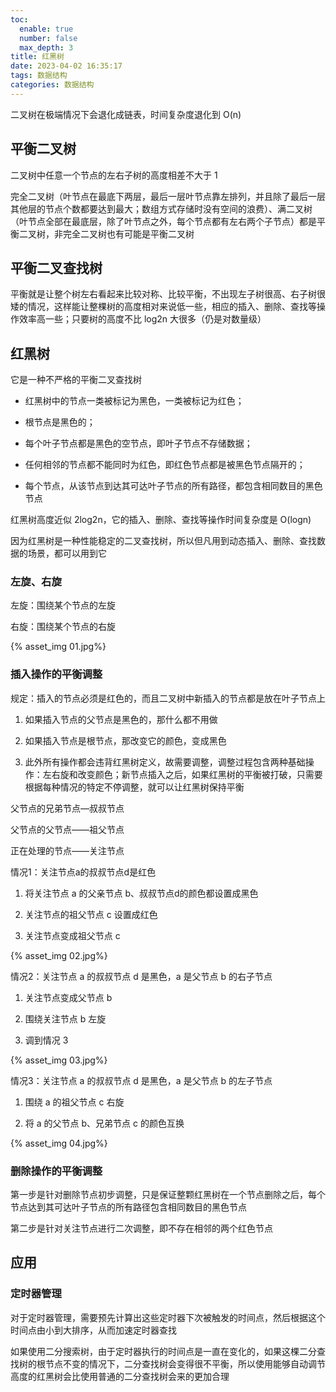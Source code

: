```yaml
---
toc:
  enable: true
  number: false
  max_depth: 3
title: 红黑树
date: 2023-04-02 16:35:17
tags: 数据结构
categories: 数据结构
---
```


二叉树在极端情况下会退化成链表，时间复杂度退化到 O(n)

## 平衡二叉树

二叉树中任意一个节点的左右子树的高度相差不大于 1

完全二叉树（叶节点在最底下两层，最后一层叶节点靠左排列，并且除了最后一层其他层的节点个数都要达到最大；数组方式存储时没有空间的浪费）、满二叉树（叶节点全部在最底层，除了叶节点之外，每个节点都有左右两个子节点）都是平衡二叉树，非完全二叉树也有可能是平衡二叉树

## 平衡二叉查找树

平衡就是让整个树左右看起来比较对称、比较平衡，不出现左子树很高、右子树很矮的情况，这样能让整棵树的高度相对来说低一些，相应的插入、删除、查找等操作效率高一些；只要树的高度不比 log2n 大很多（仍是对数量级）

## 红黑树

它是一种不严格的平衡二叉查找树

- 红黑树中的节点一类被标记为黑色，一类被标记为红色；

- 根节点是黑色的；

- 每个叶子节点都是黑色的空节点，即叶子节点不存储数据；

- 任何相邻的节点都不能同时为红色，即红色节点都是被黑色节点隔开的；

- 每个节点，从该节点到达其可达叶子节点的所有路径，都包含相同数目的黑色节点

红黑树高度近似 2log2n，它的插入、删除、查找等操作时间复杂度是 O(logn)

因为红黑树是一种性能稳定的二叉查找树，所以但凡用到动态插入、删除、查找数据的场景，都可以用到它

### 左旋、右旋

左旋：围绕某个节点的左旋

右旋：围绕某个节点的右旋

{% asset_img 01.jpg%}

### 插入操作的平衡调整

规定：插入的节点必须是红色的，而且二叉树中新插入的节点都是放在叶子节点上

1. 如果插入节点的父节点是黑色的，那什么都不用做

2. 如果插入节点是根节点，那改变它的颜色，变成黑色

3. 此外所有操作都会违背红黑树定义，故需要调整，调整过程包含两种基础操作：左右旋和改变颜色；新节点插入之后，如果红黑树的平衡被打破，只需要根据每种情况的特定不停调整，就可以让红黑树保持平衡

父节点的兄弟节点—叔叔节点

父节点的父节点——祖父节点

正在处理的节点——关注节点

情况1：关注节点a的叔叔节点d是红色

1. 将关注节点 a 的父亲节点 b、叔叔节点d的颜色都设置成黑色

2. 关注节点的祖父节点 c 设置成红色

3. 关注节点变成祖父节点 c

{% asset_img 02.jpg%}

情况2：关注节点 a 的叔叔节点 d 是黑色，a 是父节点 b 的右子节点

1. 关注节点变成父节点 b

2. 围绕关注节点 b 左旋

3. 调到情况 3

{% asset_img 03.jpg%}

情况3：关注节点 a 的叔叔节点 d 是黑色，a 是父节点 b 的左子节点

1. 围绕 a 的祖父节点 c 右旋

2. 将 a 的父节点 b、兄弟节点 c 的颜色互换

{% asset_img 04.jpg%}

### 删除操作的平衡调整

第一步是针对删除节点初步调整，只是保证整颗红黑树在一个节点删除之后，每个节点达到其可达叶子节点的所有路径包含相同数目的黑色节点

第二步是针对关注节点进行二次调整，即不存在相邻的两个红色节点

## 应用

### 定时器管理

对于定时器管理，需要预先计算出这些定时器下次被触发的时间点，然后根据这个时间点由小到大排序，从而加速定时器查找

如果使用二分搜索树，由于定时器执行的时间点是一直在变化的，如果这棵二分查找树的根节点不变的情况下，二分查找树会变得很不平衡，所以使用能够自动调节高度的红黑树会比使用普通的二分查找树会来的更加合理